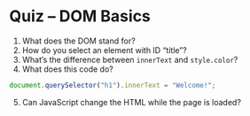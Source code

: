 # Quiz – DOM Basics

1. What does the DOM stand for?
2. How do you select an element with ID “title”?
3. What’s the difference between `innerText` and `style.color`?
4. What does this code do?
```javascript
document.querySelector("h1").innerText = "Welcome!";
```
5. Can JavaScript change the HTML while the page is loaded?
